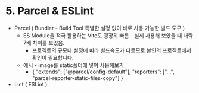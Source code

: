 # 5. Parcel & ESLint

* Parcel ( Bundler - Build Tool 특별한 설정 없이 바로 사용 가능한 빌드 도구 )
  * ES Module을 적극 활용하는 Vite도 굉장히 빠름 - 실제 사용해 보았을 때 대략 7배 차이를 보았음.
    * 프로젝트의 규모나 설정에 따라 빌드속도가 다르므로 본인의 프로젝트에서 확인이 필요합니다.
  * 예시 - image를 static폴더에 넣어 사용해보기&#x20;
    * &#x20; { "extends": \["@parcel/config-default"], "reporters": \["...", "parcel-reporter-static-files-copy"] }&#x20;
* Lint ( ESLint )
